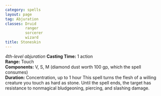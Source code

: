 ```yaml
---
category: spells
layout: page
tag: Abjuration
classes: Druid
         ranger
         sorcerer
         wizard
title: Stoneskin 
---
```

_4th-level abjuration_ 
**Casting Time:** 1 action    
**Range:** Touch    
**Components:** V, S, M (diamond dust worth 100 gp, which the spell consumes)    
**Duration:** Concentration, up to 1 hour 
This spell turns the flesh of a willing creature you touch as hard as stone. Until the spell ends, the target has resistance to nonmagical bludgeoning, piercing, and slashing damage. 